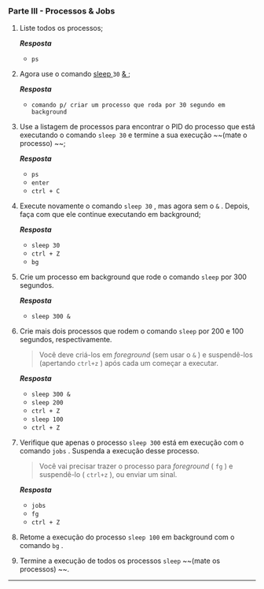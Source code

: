 ### Parte III - Processos & Jobs

1. Liste todos os processos;

   _**Resposta**_

   - `ps`

2. Agora use o comando [sleep ](https://linux.die.net/man/3/sleep)`30` [& ](https://linuxhandbook.com/run-process-background/);

   _**Resposta**_

   - `comando p/ criar um processo que roda por 30 segundo em background `

3. Use a listagem de processos para encontrar o PID do processo que está executando o comando `sleep 30` e termine a sua execução ~~(mate o processo) ~~;

   _**Resposta**_

   - `ps`
   - `enter`
   - `ctrl + C `

4. Execute novamente o comando `sleep 30` , mas agora sem o `&` . Depois, faça com que ele continue executando em background;

   _**Resposta**_

   - `sleep 30`
   - `ctrl + Z`
   - `bg`

5. Crie um processo em background que rode o comando `sleep` por 300 segundos.

   _**Resposta**_

   - `sleep 300 &`

6. Crie mais dois processos que rodem o comando `sleep` por 200 e 100 segundos, respectivamente.

   > Você deve criá-los em *foreground* (sem usar o `&` ) e suspendê-los (apertando `ctrl+z` ) após cada um começar a executar.

   _**Resposta**_

   - `sleep 300 &`
   - `sleep 200`
   - `ctrl + Z`
   - `sleep 100`
   - `ctrl + Z`

7. Verifique que apenas o processo `sleep 300` está em execução com o comando `jobs` . Suspenda a execução desse processo.

   > Você vai precisar trazer o processo para *foreground* ( `fg` ) e suspendê-lo ( `ctrl+z` ), ou enviar um sinal.

   _**Resposta**_

   - `jobs`
   - `fg`
   - `ctrl + Z`

8. Retome a execução do processo `sleep 100` em background com o comando `bg` .

9. Termine a execução de todos os processos `sleep` ~~(mate os processos) ~~.

------